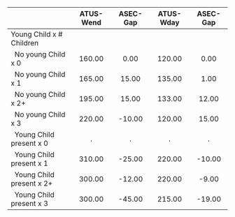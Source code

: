 
|                      |    ATUS-Wend |     ASEC-Gap |    ATUS-Wday |     ASEC-Gap |
| -------------------- | :----------: | :----------: | :----------: | :----------: |
| Young Child x # Children |              |              |              |              |
| &nbsp;&nbsp;No young Child x 0 |       160.00 |         0.00 |       120.00 |         0.00 |
| &nbsp;&nbsp;No young Child x 1 |       165.00 |        15.00 |       135.00 |         1.00 |
| &nbsp;&nbsp;No young Child x 2+ |       195.00 |        15.00 |       133.00 |        12.00 |
| &nbsp;&nbsp;No young Child x 3 |       220.00 |       -10.00 |       120.00 |        15.00 |
| &nbsp;&nbsp;Young Child present x 0 |            . |            . |            . |            . |
| &nbsp;&nbsp;Young Child present x 1 |       310.00 |       -25.00 |       220.00 |       -10.00 |
| &nbsp;&nbsp;Young Child present x 2+ |       300.00 |       -12.00 |       220.00 |        -9.00 |
| &nbsp;&nbsp;Young Child present x 3 |       300.00 |       -45.00 |       215.00 |       -19.00 |

